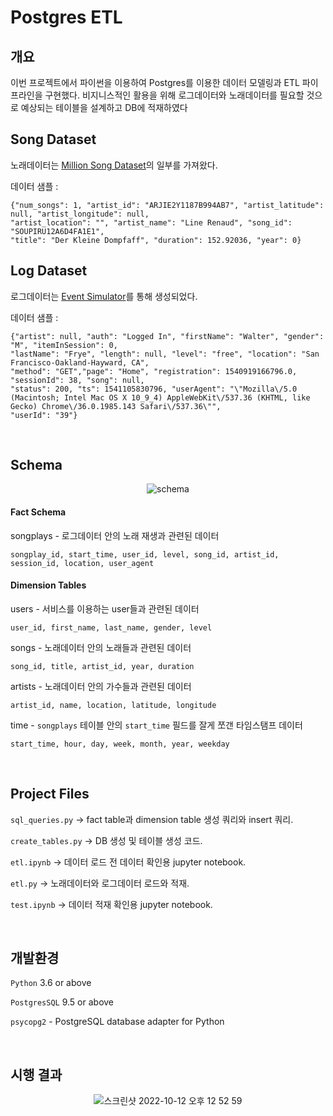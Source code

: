 <h1>Postgres ETL</h1>
<h2>개요</h2>
이번 프로젝트에서 파이썬을 이용하여 Postgres를 이용한 데이터 모델링과 ETL 파이프라인을 구현했다. 비지니스적인 활용을 위해 로그데이터와 노래데이터를 필요할 것으로 예상되는 테이블을 설계하고 DB에 적재하였다 

<br>

<h2>Song Dataset</h2>
노래데이터는 <a href="http://millionsongdataset.com">Million Song Dataset</a>의 일부를 가져왔다. 

데이터 샘플 :

```
{"num_songs": 1, "artist_id": "ARJIE2Y1187B994AB7", "artist_latitude": null, "artist_longitude": null, 
"artist_location": "", "artist_name": "Line Renaud", "song_id": "SOUPIRU12A6D4FA1E1", 
"title": "Der Kleine Dompfaff", "duration": 152.92036, "year": 0}
```

<h2>Log Dataset</h2>
로그데이터는 <a href="https://github.com/Interana/eventsim">Event Simulator</a>를 통해 생성되었다. 

데이터 샘플 :

```
{"artist": null, "auth": "Logged In", "firstName": "Walter", "gender": "M", "itemInSession": 0, 
"lastName": "Frye", "length": null, "level": "free", "location": "San Francisco-Oakland-Hayward, CA", 
"method": "GET","page": "Home", "registration": 1540919166796.0, "sessionId": 38, "song": null, 
"status": 200, "ts": 1541105830796, "userAgent": "\"Mozilla\/5.0 (Macintosh; Intel Mac OS X 10_9_4) AppleWebKit\/537.36 (KHTML, like Gecko) Chrome\/36.0.1985.143 Safari\/537.36\"", 
"userId": "39"}
```

<br>


<h2>Schema</h2>

<p align="center"><img alt="schema" src="https://user-images.githubusercontent.com/95471902/195243526-a690f181-3135-4941-a8c6-35b1861eaccb.png"></p>

<h4>Fact Schema</h4>

songplays - 로그데이터 안의 노래 재생과 관련된 데이터

```
songplay_id, start_time, user_id, level, song_id, artist_id, session_id, location, user_agent
```

<h4>Dimension Tables</h4>
users - 서비스를 이용하는 user들과 관련된 데이터

```
user_id, first_name, last_name, gender, level
```

songs - 노래데이터 안의 노래들과 관련된 데이터

```
song_id, title, artist_id, year, duration
```

artists - 노래데이터 안의 가수들과 관련된 데이터

```
artist_id, name, location, latitude, longitude
```

time - `songplays` 테이블 안의 `start_time` 필드를 잘게 쪼갠 타임스탬프 데이터

```
start_time, hour, day, week, month, year, weekday
```

<br>


<h2>Project Files</h2>

`sql_queries.py` ->  fact table과 dimension table 생성 쿼리와 insert 쿼리.

`create_tables.py` -> DB 생성 및 테이블 생성 코드.

`etl.ipynb` -> 데이터 로드 전 데이터 확인용 jupyter notebook.

`etl.py` -> 노래데이터와 로그데이터 로드와 적재.

`test.ipynb` -> 데이터 적재 확인용 jupyter notebook.


<br>


<h2>개발환경</h2>

`Python` 3.6 or above

`PostgresSQL` 9.5 or above

`psycopg2` - PostgreSQL database adapter for Python


<br>


<h2>시행 결과</h2>
<p align="center"><img alt="스크린샷 2022-10-12 오후 12 52 59" src="https://user-images.githubusercontent.com/95471902/195246167-babe7479-ba4f-4475-8815-0cae15c27d1c.png"></p>



